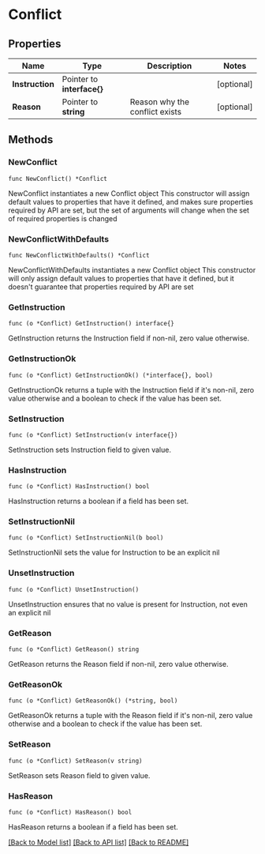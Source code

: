 # Conflict

## Properties

Name | Type | Description | Notes
------------ | ------------- | ------------- | -------------
**Instruction** | Pointer to **interface{}** |  | [optional] 
**Reason** | Pointer to **string** | Reason why the conflict exists | [optional] 

## Methods

### NewConflict

`func NewConflict() *Conflict`

NewConflict instantiates a new Conflict object
This constructor will assign default values to properties that have it defined,
and makes sure properties required by API are set, but the set of arguments
will change when the set of required properties is changed

### NewConflictWithDefaults

`func NewConflictWithDefaults() *Conflict`

NewConflictWithDefaults instantiates a new Conflict object
This constructor will only assign default values to properties that have it defined,
but it doesn't guarantee that properties required by API are set

### GetInstruction

`func (o *Conflict) GetInstruction() interface{}`

GetInstruction returns the Instruction field if non-nil, zero value otherwise.

### GetInstructionOk

`func (o *Conflict) GetInstructionOk() (*interface{}, bool)`

GetInstructionOk returns a tuple with the Instruction field if it's non-nil, zero value otherwise
and a boolean to check if the value has been set.

### SetInstruction

`func (o *Conflict) SetInstruction(v interface{})`

SetInstruction sets Instruction field to given value.

### HasInstruction

`func (o *Conflict) HasInstruction() bool`

HasInstruction returns a boolean if a field has been set.

### SetInstructionNil

`func (o *Conflict) SetInstructionNil(b bool)`

 SetInstructionNil sets the value for Instruction to be an explicit nil

### UnsetInstruction
`func (o *Conflict) UnsetInstruction()`

UnsetInstruction ensures that no value is present for Instruction, not even an explicit nil
### GetReason

`func (o *Conflict) GetReason() string`

GetReason returns the Reason field if non-nil, zero value otherwise.

### GetReasonOk

`func (o *Conflict) GetReasonOk() (*string, bool)`

GetReasonOk returns a tuple with the Reason field if it's non-nil, zero value otherwise
and a boolean to check if the value has been set.

### SetReason

`func (o *Conflict) SetReason(v string)`

SetReason sets Reason field to given value.

### HasReason

`func (o *Conflict) HasReason() bool`

HasReason returns a boolean if a field has been set.


[[Back to Model list]](../README.md#documentation-for-models) [[Back to API list]](../README.md#documentation-for-api-endpoints) [[Back to README]](../README.md)


